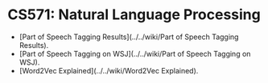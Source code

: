 CS571: Natural Language Processing
=====
* [Part of Speech Tagging Results](../../wiki/Part of Speech Tagging Results).
* [Part of Speech Tagging on WSJ](../../wiki/Part of Speech Tagging on WSJ).
* [Word2Vec Explained](../../wiki/Word2Vec Explained).
